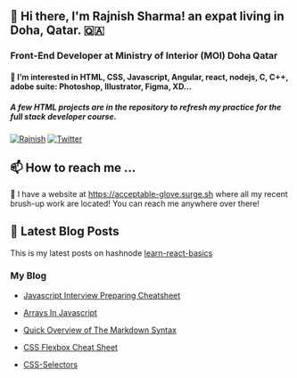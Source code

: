## 👋 Hi there, I'm Rajnish Sharma! an expat living in Doha, Qatar. 🇶🇦
### Front-End Developer at Ministry of Interior (MOI) Doha Qatar 
#### 🫶 I’m interested in HTML, CSS, Javascript, Angular, react, nodejs, C, C++, adobe suite:  Photoshop, Illustrator, Figma, XD...
 ##### A few HTML projects are in the repository to refresh my practice for the full stack developer course.


<a href="https://www.linkedin.com/in/rajnish-sharma-front-end-developer/">![Rajnish](https://img.shields.io/badge/linkedin-%230077B5.svg?style=for-the-badge&logo=linkedin&logoColor=white)</a>
<a href="https://twitter.com/Rajnish40783218">![Twitter](https://img.shields.io/badge/Twitter-%231DA1F2.svg?style=for-the-badge&logo=Twitter&logoColor=white)</a>
 
 ## 📫 How to reach me ...

 🔗 I have a website at https://acceptable-glove.surge.sh where all my recent brush-up work are located! You can reach me anywhere over there!
## 📝 Latest Blog Posts

This is my latest posts on hashnode [learn-react-basics](https://rajnisharena.hashnode.dev/learn-react-basics)

### My Blog

- [Javascript Interview Preparing Cheatsheet](https://rajnisharena.hashnode.dev/javascript-interview-preparing-cheatsheet)

- [Arrays In Javascript](https://rajnisharena.hashnode.dev/arrays-in-javascript)

- [Quick Overview of The Markdown Syntax](https://rajnisharena.hashnode.dev/quick-overview-of-the-markdown-syntax)

- [CSS Flexbox Cheat Sheet](https://rajnisharena.hashnode.dev/css-flexbox-cheat-sheet)

- [CSS-Selectors](https://rajnisharena.hashnode.dev/css-selectors)

